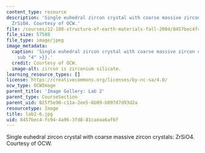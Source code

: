```yaml
---
content_type: resource
description: 'Single euhedral zircon crystal with coarse massive zircon crystals:
  ZrSiO4. Courtesy of OCW.'
file: /courses/12-108-structure-of-earth-materials-fall-2004/8457bec4fc944a963fd881caeaa6af6f_lab2-6.jpg
file_size: 57588
file_type: image/jpeg
image_metadata:
  caption: 'Single euhedral zircon crystal with coarse massive zircon crystals: ZrSiO{{<
    sub "4" >}}.'
  credit: Courtesy of OCW.
  image-alt: zircon is zirconium silicate.
learning_resource_types: []
license: https://creativecommons.org/licenses/by-nc-sa/4.0/
ocw_type: OCWImage
parent_title: 'Image Gallery: Lab 2'
parent_type: CourseSection
parent_uid: 025f5e90-c11a-2ee5-6b09-b097d7d93d2a
resourcetype: Image
title: lab2-6.jpg
uid: 8457bec4-fc94-4a96-3fd8-81caeaa6af6f
---
```

Single euhedral zircon crystal with coarse massive zircon crystals: ZrSiO4. Courtesy of OCW.
